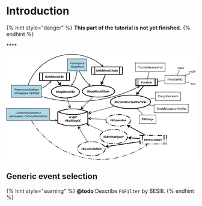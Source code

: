 # Introduction

{% hint style="danger" %}
**This part of the tutorial is not yet finished.**
{% endhint %}

\*\*\*\*

![Initial class structure of the BOSS Afterburner](../.gitbook/assets/boss_afterburner.png)

## Generic event selection

{% hint style="warning" %}
**@todo** Describe `FSFilter` by BESIII.
{% endhint %}

